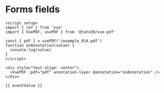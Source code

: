 # Forms fields

```vue
<script setup>
import { ref } from 'vue'
import { VuePDF, usePDF } from '@tato30/vue-pdf'

const { pdf } = usePDF('/example_014.pdf')
function onAnnotation(value) {
  console.log(value)
}
</script>

<div style="text-align: center">
  <VuePDF :pdf="pdf" annotation-layer @annotation="onAnnotation" />
</div>
```
<div class="language-json" data-ext="json">
    <pre class="language-json"><code>{{ eventValue }}</code></pre>
</div>

<script setup>
import { ref } from 'vue'
import { VuePDF, usePDF } from '@tato30/vue-pdf'
import { withBase } from '@vuepress/client'

const { pdf } = usePDF(withBase('/example_014.pdf'))
const eventValue = ref({})
function onAnnotation(value) {
  console.log(value)
  eventValue.value = value
}
</script>

<div style="text-align: center">
  <VuePDF :pdf="pdf" annotation-layer @annotation="onAnnotation" />
</div>
